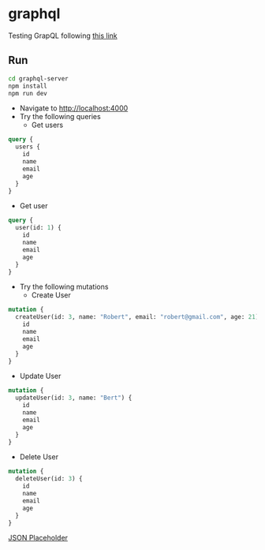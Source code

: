 # graphql

Testing GrapQL following [this link](https://medium.freecodecamp.org/a-beginners-guide-to-graphql-86f849ce1bec)

## Run

```sh
cd graphql-server
npm install
npm run dev
```

- Navigate to [http://localhost:4000](http://localhost:4000)
- Try the following queries
  - Get users

```GraphQL
query {
  users {
    id
    name
    email
    age
  }
}
```

  - Get user

```GraphQL
query {
  user(id: 1) {
    id
    name
    email
    age
  }
}
```

- Try the following mutations
  - Create User

```GraphQL
mutation {
  createUser(id: 3, name: "Robert", email: "robert@gmail.com", age: 21) {
    id
    name
    email
    age
  }
}
```

  - Update User

```GraphQL
mutation {
  updateUser(id: 3, name: "Bert") {
    id
    name
    email
    age
  }
}
```

  - Delete User

```GraphQL
mutation {
  deleteUser(id: 3) {
    id
    name
    email
    age
  }
}
```


[JSON Placeholder](https://jsonplaceholder.typicode.com/)